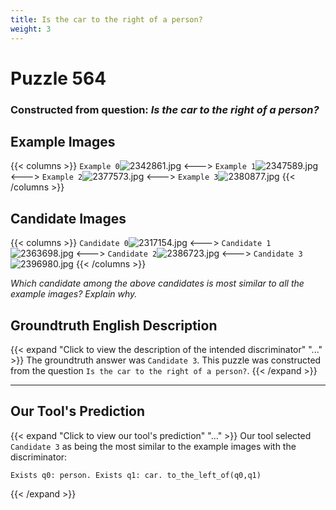 ```yaml
---
title: Is the car to the right of a person?
weight: 3
---
```


# Puzzle 564
### Constructed from question: _Is the car to the right of a person?_


## Example Images
{{< columns >}}
`Example 0`![2342861.jpg](/gqa_images/2342861.jpg)
<--->
`Example 1`![2347589.jpg](/gqa_images/2347589.jpg)
<--->
`Example 2`![2377573.jpg](/gqa_images/2377573.jpg)
<--->
`Example 3`![2380877.jpg](/gqa_images/2380877.jpg)
{{< /columns >}}

## Candidate Images
{{< columns >}}
`Candidate 0`![2317154.jpg](/gqa_images/2317154.jpg)
<--->
`Candidate 1`![2363698.jpg](/gqa_images/2363698.jpg)
<--->
`Candidate 2`![2386723.jpg](/gqa_images/2386723.jpg)
<--->
`Candidate 3`![2396980.jpg](/gqa_images/2396980.jpg)
{{< /columns >}}

*Which candidate among the above candidates is most similar to all the example images? Explain why.*

## Groundtruth English Description

{{< expand "Click to view the description of the intended discriminator" "..." >}}
The groundtruth answer was `Candidate 3`. This puzzle was constructed from the question `Is the car to the right of a person?`.
{{< /expand >}}

---

## Our Tool's Prediction

{{< expand "Click to view our tool's prediction" "..." >}}
Our tool selected `Candidate 3` as being the most similar to the example images with the discriminator:
```plaintext
Exists q0: person. Exists q1: car. to_the_left_of(q0,q1)
```
{{< /expand >}}
